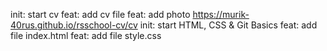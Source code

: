 init: start cv
feat: add cv file
feat: add photo
https://murik-40rus.github.io/rsschool-cv/cv
init: start HTML, CSS & Git Basics
feat: add file index.html
feat: add file style.css